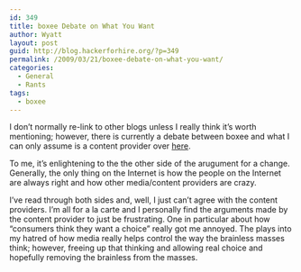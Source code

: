 ```yaml
---
id: 349
title: boxee Debate on What You Want
author: Wyatt
layout: post
guid: http://blog.hackerforhire.org/?p=349
permalink: /2009/03/21/boxee-debate-on-what-you-want/
categories:
  - General
  - Rants
tags:
  - boxee
---
```

I don&#8217;t normally re-link to other blogs unless I really think it&#8217;s worth mentioning; however, there is currently a debate between boxee and what I can only assume is a content provider over [here][1].

To me, it&#8217;s enlightening to the the other side of the arugument for a change. Generally, the only thing on the Internet is how the people on the Internet are always right and how other media/content providers are crazy. 

I&#8217;ve read through both sides and, well, I just can&#8217;t agree with the content providers. I&#8217;m all for a la carte and I personally find the arguments made by the content provider to just be frustrating. One in particular about how &#8220;consumers think they want a choice&#8221; really got me annoyed. The plays into my hatred of how media really helps control the way the brainless masses think; however, freeing up that thinking and allowing real choice and hopefully removing the brainless from the masses.

 [1]: http://blog.boxee.tv/2009/03/21/a-lively-debate-with-mark-cuban/
